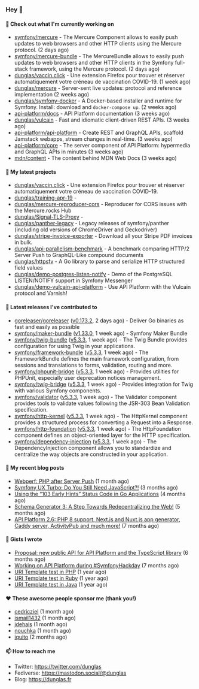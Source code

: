 ### Hey 👋

#### 👷 Check out what I'm currently working on

- [symfony/mercure](https://github.com/symfony/mercure) - The Mercure Component allows to easily push updates to web browsers and other HTTP clients using the Mercure protocol. (2 days ago)
- [symfony/mercure-bundle](https://github.com/symfony/mercure-bundle) - The MercureBundle allows to easily push updates to web browsers and other HTTP clients in the Symfony full-stack framework, using the Mercure protocol. (2 days ago)
- [dunglas/vaccin.click](https://github.com/dunglas/vaccin.click) - Une extension Firefox pour trouver et réserver automatiquement votre créneau de vaccination COVID-19. (1 week ago)
- [dunglas/mercure](https://github.com/dunglas/mercure) - Server-sent live updates: protocol and reference implementation (2 weeks ago)
- [dunglas/symfony-docker](https://github.com/dunglas/symfony-docker) - A Docker-based installer and runtime for Symfony. Install: download and `docker-compose up`. (2 weeks ago)
- [api-platform/docs](https://github.com/api-platform/docs) - API Platform documentation (3 weeks ago)
- [dunglas/vulcain](https://github.com/dunglas/vulcain) - Fast and idiomatic client-driven REST APIs. (3 weeks ago)
- [api-platform/api-platform](https://github.com/api-platform/api-platform) - Create REST and GraphQL APIs, scaffold Jamstack webapps, stream changes in real-time. (3 weeks ago)
- [api-platform/core](https://github.com/api-platform/core) - The server component of API Platform: hypermedia and GraphQL APIs in minutes (3 weeks ago)
- [mdn/content](https://github.com/mdn/content) - The content behind MDN Web Docs (3 weeks ago)

#### 🌱 My latest projects

- [dunglas/vaccin.click](https://github.com/dunglas/vaccin.click) - Une extension Firefox pour trouver et réserver automatiquement votre créneau de vaccination COVID-19.
- [dunglas/training-apr-19](https://github.com/dunglas/training-apr-19) - 
- [dunglas/mercure-reproducer-cors](https://github.com/dunglas/mercure-reproducer-cors) - Reproducer for CORS issues with the Mercure.rocks Hub
- [dunglas/Signal-TLS-Proxy](https://github.com/dunglas/Signal-TLS-Proxy) - 
- [dunglas/panther-legacy](https://github.com/dunglas/panther-legacy) - Legacy releases of symfony/panther (including old versions of ChromeDriver and Geckodriver)
- [dunglas/stripe-invoice-exporter](https://github.com/dunglas/stripe-invoice-exporter) - Download all your Stripe PDF invoices in bulk.
- [dunglas/api-parallelism-benchmark](https://github.com/dunglas/api-parallelism-benchmark) - A benchmark comparing HTTP/2 Server Push to GraphQL-Like compound documents
- [dunglas/httpsfv](https://github.com/dunglas/httpsfv) - A Go library to parse and serialize HTTP structured field values
- [dunglas/demo-postgres-listen-notify](https://github.com/dunglas/demo-postgres-listen-notify) - Demo of the PostgreSQL LISTEN/NOTIFY support in Symfony Messenger
- [dunglas/demo-vulcain-api-platform](https://github.com/dunglas/demo-vulcain-api-platform) - Use API Platform with the Vulcain protocol and Varnish!

#### 🔭 Latest releases I've contributed to

- [goreleaser/goreleaser](https://github.com/goreleaser/goreleaser) ([v0.173.2](https://github.com/goreleaser/goreleaser/releases/tag/v0.173.2), 2 days ago) - Deliver Go binaries as fast and easily as possible
- [symfony/maker-bundle](https://github.com/symfony/maker-bundle) ([v1.33.0](https://github.com/symfony/maker-bundle/releases/tag/v1.33.0), 1 week ago) - Symfony Maker Bundle
- [symfony/twig-bundle](https://github.com/symfony/twig-bundle) ([v5.3.3](https://github.com/symfony/twig-bundle/releases/tag/v5.3.3), 1 week ago) - The Twig Bundle provides configuration for using Twig in your applications.
- [symfony/framework-bundle](https://github.com/symfony/framework-bundle) ([v5.3.3](https://github.com/symfony/framework-bundle/releases/tag/v5.3.3), 1 week ago) - The FrameworkBundle defines the main framework configuration, from sessions and translations to forms, validation, routing and more.
- [symfony/phpunit-bridge](https://github.com/symfony/phpunit-bridge) ([v5.3.3](https://github.com/symfony/phpunit-bridge/releases/tag/v5.3.3), 1 week ago) - Provides utilities for PHPUnit, especially user deprecation notices management.
- [symfony/twig-bridge](https://github.com/symfony/twig-bridge) ([v5.3.3](https://github.com/symfony/twig-bridge/releases/tag/v5.3.3), 1 week ago) - Provides integration for Twig with various Symfony components.
- [symfony/validator](https://github.com/symfony/validator) ([v5.3.3](https://github.com/symfony/validator/releases/tag/v5.3.3), 1 week ago) - The Validator component provides tools to validate values following the JSR-303 Bean Validation specification.
- [symfony/http-kernel](https://github.com/symfony/http-kernel) ([v5.3.3](https://github.com/symfony/http-kernel/releases/tag/v5.3.3), 1 week ago) - The HttpKernel component provides a structured process for converting a Request into a Response.
- [symfony/http-foundation](https://github.com/symfony/http-foundation) ([v5.3.3](https://github.com/symfony/http-foundation/releases/tag/v5.3.3), 1 week ago) - The HttpFoundation component defines an object-oriented layer for the HTTP specification.
- [symfony/dependency-injection](https://github.com/symfony/dependency-injection) ([v5.3.3](https://github.com/symfony/dependency-injection/releases/tag/v5.3.3), 1 week ago) - The DependencyInjection component allows you to standardize and centralize the way objects are constructed in your application.

#### 📜 My recent blog posts

- [Webperf: PHP after Server Push](http://feedproxy.google.com/~r/dunglas/~3/C_V5WfIfRFg/) (1 month ago)
- [Symfony UX Turbo: Do You Still Need JavaScript?!](http://feedproxy.google.com/~r/dunglas/~3/icLJBhKwqcY/) (3 months ago)
- [Using the “103 Early Hints” Status Code in Go Applications](http://feedproxy.google.com/~r/dunglas/~3/WDhgVmMJ2T0/) (4 months ago)
- [Schema Generator 3: A Step Towards Redecentralizing the Web!](http://feedproxy.google.com/~r/dunglas/~3/-eYprhFHaXA/) (5 months ago)
- [API Platform 2.6: PHP 8 support, Next.js and Nuxt.js app generator, Caddy server, ActivityPub and much more!](http://feedproxy.google.com/~r/dunglas/~3/X1dkcrZS-qU/) (7 months ago)

#### 📓 Gists I wrote

- [Proposal: new public API for API Platform and the TypeScript library](https://gist.github.com/4da2026f34bf7f18e1db955ef8a9b417) (6 months ago)
- [Working on API Platform during #SymfonyHackday](https://gist.github.com/3949272d40e6390cdd2850a4f312a02a) (7 months ago)
- [URI Template test in PHP](https://gist.github.com/5b10b586427cf66e78a968f82f80691a) (1 year ago)
- [URI Template test in Ruby](https://gist.github.com/ec793690f66167cb849c02284ecf748d) (1 year ago)
- [URI Template test in Java](https://gist.github.com/788b70312231d24e46d7632c634784f5) (1 year ago)

#### ❤️ These awesome people sponsor me (thank you!)

- [cedricziel](https://github.com/cedricziel) (1 month ago)
- [ismail1432](https://github.com/ismail1432) (1 month ago)
- [jdehais](https://github.com/jdehais) (1 month ago)
- [nouchka](https://github.com/nouchka) (1 month ago)
- [iquito](https://github.com/iquito) (2 months ago)

#### 📫 How to reach me

- Twitter: https://twitter.com/dunglas
- Fediverse: https://mastodon.social/@dunglas
- Blog: https://dunglas.fr
